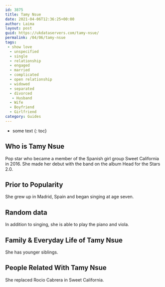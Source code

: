 ```yaml
---
id: 3875
title: Tamy Nsue
date: 2021-04-06T12:36:25+00:00
author: Laima
layout: post
guid: https://ukdataservers.com/tamy-nsue/
permalink: /04/06/tamy-nsue
tags:
 - show love
  - unspecified
  - single
  - relationship
  - engaged
  - married
  - complicated
  - open relationship
  - widowed
  - separated
  - divorced
   - Husband
  - Wife
  - Boyfriend
  - Girlfriend
category: Guides
---
```


* some text
{: toc}


## Who is Tamy Nsue
                  
                  
                  
Pop star who became a member of the Spanish girl group Sweet California in 2016. She made her debut with the band on the album Head for the Stars 2.0.
                  
              
            
              
            
                
                
                
## Prior to Popularity
                  
                  
                  
She grew up in Madrid, Spain and began singing at age seven.
                  
              
            
              
            
                
                
                
## Random data
                  
                  
                  
In addition to singing, she is able to play the piano and viola.
                  
              
            
              
            
                
                
                
## Family & Everyday Life of Tamy Nsue
                  
                  
                  
She has younger siblings.
                  
              
            
              
            
                
                
                
## People Related With Tamy Nsue
                  
                  
                  
She replaced Rocio Cabrera in Sweet California.
                  
              
            
              
            
                
              
            
              
              
            
            
              
            
          
          
          